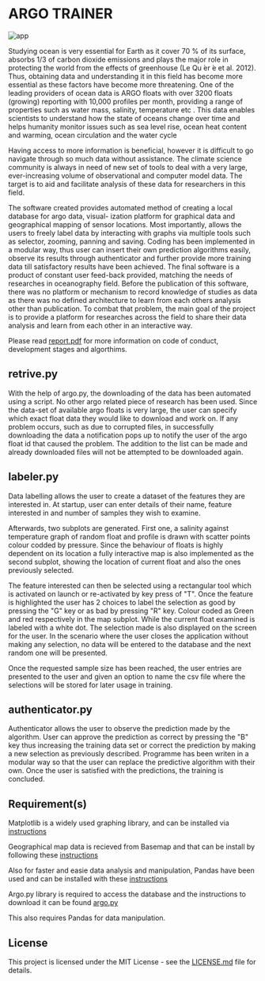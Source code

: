 ARGO TRAINER
============================

![app](https://github.com/vagifaliyev/argo_trainer/blob/master/app.png)


Studying ocean is very essential for Earth as it cover 70 % of its surface, absorbs 1/3 of carbon dioxide emissions and plays the major role in protecting the world from the effects of greenhouse (Le Qu ́er ́e et al. 2012). Thus, obtaining data and understanding it in this field has become more essential as these factors have become more threatening. One of the leading providers of ocean data is ARGO floats with over 3200 floats (growing) reporting with 10,000 profiles per month, providing a range of properties such as water mass, salinity, temperature etc . This data enables scientists to understand how the state of oceans change over time and helps humanity monitor issues such as sea level rise, ocean heat content and warming, ocean circulation and the water cycle 

Having access to more information is beneficial, however it is difficult to go navigate through so much data without assistance. The climate science community is always in need of new set of tools to deal with a very large, ever-increasing volume of observational and computer model data. The target is to aid and facilitate analysis of these data for researchers in this field.

The software created provides automated method of creating a local database for argo data, visual- ization platform for graphical data and geographical mapping of sensor locations. Most importantly, allows the users to freely label data by interacting with graphs via multiple tools such as selector, zooming, panning and saving. Coding has been implemented in a modular way, thus user can insert their own prediction algorithms easily, observe its results through authenticator and further provide more training data till satisfactory results have been achieved. The final software is a product of constant user feed-back provided, matching the needs of researches in oceanography field. Before the publication of this software, there was no platform or mechanism to record knowledge of studies as data as there was no defined architecture to learn from each others analysis other than publication. To combat that problem, the main goal of the project is to provide a platform for researches across the field to share their data analysis and learn from each other in an interactive way.

Please read [report.pdf](https://github.com/vagifaliyev/argo_trainer/blob/master/report.pdf) for more information on code of conduct, development stages and algorthims.

## retrive.py

With the help of argo.py, the downloading of the data has been automated using a script. No other argo related piece of research has been used. Since the data-set of available argo floats is very large, the user can specify which exact float data they would like to download and work on. If any problem occurs, such as due to corrupted files, in successfully downloading the data a notification pops up to notify the user of the argo float id that caused the problem. The addition to the list can be made and already downloaded files will not be attempted to be downloaded again. 

## labeler.py

Data labelling allows the user to create a dataset of the features they are interested in. At startup, user can enter details of their name, feature interested in and number of samples they wish to examine.

Afterwards, two subplots are generated. First one, a salinity against temperature graph of random float and profile is drawn with scatter points colour codded by pressure. Since the behaviour of floats is highly dependent on its location a fully interactive map is also implemented as the second subplot, showing the location of current float and also the ones previously selected. 

The feature interested can then be selected using a rectangular tool which is activated on launch or re-activated by key press of "T". Once the feature is highlighted the user has 2 choices to label the selection as good by pressing the "G" key or as bad by pressing "R" key. Colour coded as Green and red respectively in the map subplot. While the current float examined is labeled with a white dot. The selection made is also displayed on the screen for the user. In the scenario where the user closes the application without making any selection, no data will be entered to the database and the next random one will be presented. 

Once the requested sample size has been reached, the user entries are presented to the user and given an option to name the csv file where the selections will be stored for later usage in training.

## authenticator.py

Authenticator allows the user to observe the prediction made by the algorithm. User can approve the prediction as correct by pressing the "B" key thus increasing the training data set or correct the prediction by making a new selection as previously described. Programme has been writen in a modular way so that the user can replace the predictive algorithm with their own. Once the user is satisfied with the predictions, the training is concluded. 


## Requirement(s)

Matplotlib is a widely used graphing library, and can be installed via [instructions](https://matplotlib.org/3.1.1/users/installing.html)

Geographical map data is recieved from Basemap and that can be install by following these [instructions](https://matplotlib.org/basemap/users/installing.html)

Also for faster and easie data analysis and manipulation, Pandas have been used and can be installed with these [instructions](https://pandas.pydata.org/pandas-docs/stable/getting_started/install.html)

Argo.py library is required to access the database and the instructions to download it can be found [argo.py](https://pypi.org/project/argopy/)

This also requires Pandas for data manipulation.

## License

This project is licensed under the MIT License - see the [LICENSE.md](https://github.com/vagifaliyev/argo_trainer/blob/master/LICENSE) file for details.




